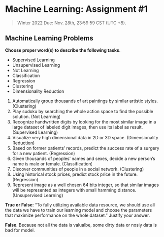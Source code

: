 # Machine Learning: Assignment #1
> Winter 2022 Due: Nov. 28th, 23:59:59 CST (UTC +8).
## Machine Learning Problems

**Choose proper word(s) to describe the following tasks.**
- Supervised Learning 
- Unsupervised Learning 
- Not Learning
- Classification 
- Regression 
- Clustering 
- Dimensionality Reduction
1. Automatically group thousands of art paintings by similar artistic styles. (Clustering)
2. Play sudoku by searching the whole action space to find the possible solution. (Not Learning)
3. Recognize handwritten digits by looking for the most similar image in a large dataset of labeled digit images, then use its label as result. (Supervised Learning)
4. Visualize very high dimensional data in 2D or 3D space. (Dimensionality Reduction)
5. Based on former patients’ records, predict the success rate of a surgery for a new patient. (Regression)
6. Given thousands of peoples’ names and sexes, decide a new person’s name is male or female. (Classification)
7. Discover communities of people in a social network. (Clustering)
8. Using historical stock prices, predict stock price in the future. (Regression)
9. Represent image as a well chosen 64 bits integer, so that similar images will be represented as integers with small hamming distance. (Unsupervised Learning)

**True or False:**
“To fully utilizing available data resource, we should use all the data we have to train our learning model and choose the parameters that maximize performance on the whole dataset.” Justify your answer. 

**False**. Because not all the data is valualbe, some dirty data or nosiy data is bad for model.
